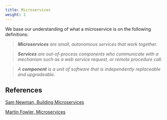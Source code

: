 ```yaml
---
title: Microservices
weight: 1
---
```


We base our understanding of what a microservice is on the following definitions:

> *__Microservices__ are small, autonomous services that work together.*

> *__Services__ are out-of-process components who communicate with a mechanism such as a web service request, or remote procedure call.*

> *A __component__ is a unit of software that is independently replaceable and upgradeable.*

## References
  <a href="https://samnewman.io/books/building_microservices/" target="_blank">Sam Newman, Building Microservices</a>

  <a href="https://martinfowler.com/articles/microservices.html" target="_blank">Martin Fowler, Microservices</a>
